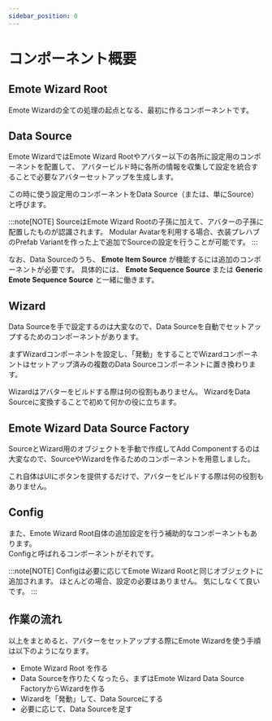```yaml
---
sidebar_position: 0
---
```


# コンポーネント概要

## Emote Wizard Root

Emote Wizardの全ての処理の起点となる、最初に作るコンポーネントです。

## Data Source

Emote WizardではEmote Wizard Rootやアバター以下の各所に設定用のコンポーネントを配置して、
アバタービルド時に各所の情報を収集して設定を統合することで必要なアバターセットアップを生成します。

この時に使う設定用のコンポーネントをData Source（または、単にSource）と呼びます。

:::note[NOTE]
SourceはEmote Wizard Rootの子孫に加えて、アバターの子孫に配置したものが認識されます。
Modular Avatarを利用する場合、衣装プレハブのPrefab Variantを作った上で追加でSourceの設定を行うことが可能です。
:::

なお、Data Sourceのうち、 **Emote Item Source** が機能するには追加のコンポーネントが必要です。
具体的には、 **Emote Sequence Source** または **Generic Emote Sequence Source** と一緒に働きます。

## Wizard

Data Sourceを手で設定するのは大変なので、Data Sourceを自動でセットアップするためのコンポーネントがあります。

まずWizardコンポーネントを設定し、「発動」をすることでWizardコンポーネントはセットアップ済みの複数のData Sourceコンポーネントに置き換わります。

Wizardはアバターをビルドする際は何の役割もありません。
WizardをData Sourceに変換することで初めて何かの役に立ちます。

## Emote Wizard Data Source Factory

SourceとWizard用のオブジェクトを手動で作成してAdd Componentするのは大変なので、SourceやWizardを作るためのコンポーネントを用意しました。

これ自体はUIにボタンを提供するだけで、アバターをビルドする際は何の役割もありません。

## Config

また、Emote Wizard Root自体の追加設定を行う補助的なコンポーネントもあります。  
Configと呼ばれるコンポーネントがそれです。

:::note[NOTE]
Configは必要に応じてEmote Wizard Rootと同じオブジェクトに追加されます。
ほとんどの場合、設定の必要はありません。
気にしなくて良いです。
:::

## 作業の流れ

以上をまとめると、アバターをセットアップする際にEmote Wizardを使う手順は以下のようになります。

- Emote Wizard Root を作る
- Data Sourceを作りたくなったら、まずはEmote Wizard Data Source FactoryからWizardを作る
- Wizardを「発動」して、Data Sourceにする
- 必要に応じて、Data Sourceを足す
